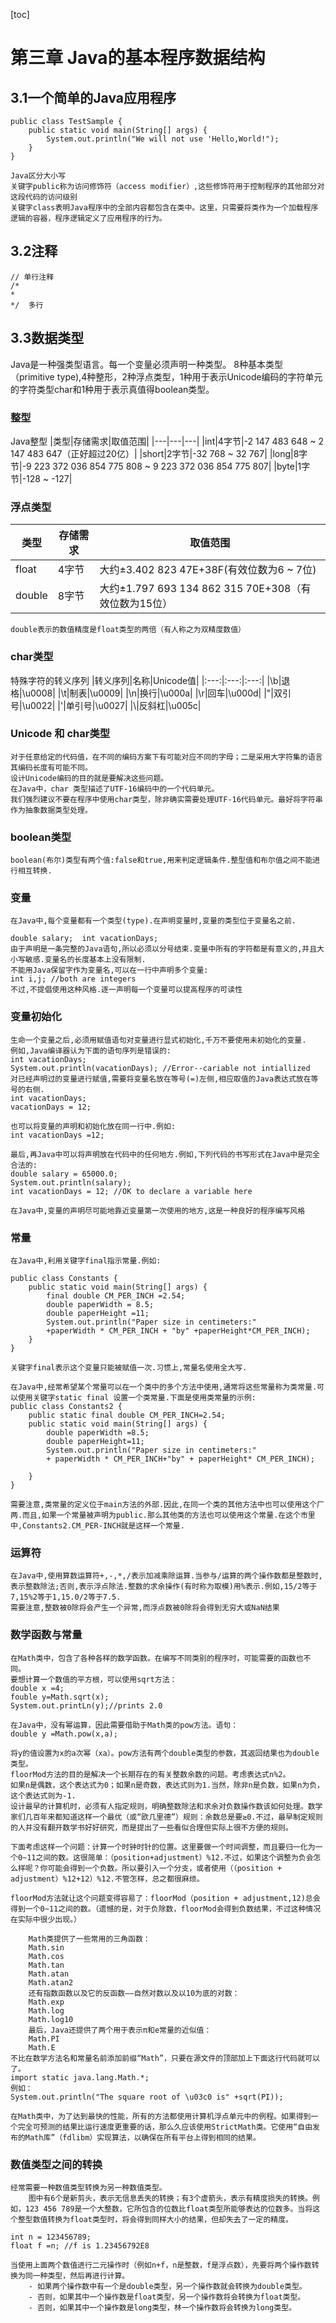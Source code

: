 [toc]
# 第三章 Java的基本程序数据结构

## 3.1一个简单的Java应用程序

```
public class TestSample {
    public static void main(String[] args) {
        System.out.println("We will not use 'Hello,World!");
    }
}

Java区分大小写
关键字public称为访问修饰符（access modifier）,这些修饰符用于控制程序的其他部分对这段代码的访问级别
关键字class表明Java程序中的全部内容都包含在类中。这里，只需要将类作为一个加载程序逻辑的容器，程序逻辑定义了应用程序的行为。

```

## 3.2注释
```
// 单行注释
/*
*
*/	多行
```
## 3.3数据类型
Java是一种强类型语言。每一个变量必须声明一种类型。
8种基本类型（primitive type),4种整形，2种浮点类型，1种用于表示Unicode编码的字符单元的字符类型char和1种用于表示真值得boolean类型。
### 整型
Java整型
|类型|存储需求|取值范围|
|---|---|---|
|int|4字节|-2 147 483 648 ~ 2 147 483 647（正好超过20亿）|
|short|2字节|-32 768 ~ 32 767|
|long|8字节|-9 223 372 036 854 775 808 ~ 9 223 372 036 854 775 807|
|byte|1字节|-128 ~ -127|
### 浮点类型
|类型|存储需求|取值范围|
|---|---|---|
|float|4字节|大约±3.402 823 47E+38F(有效位数为6 ~ 7位)|
|double|8字节|大约±1.797 693 134 862 315 70E+308（有效位数为15位）|
	double表示的数值精度是float类型的两倍（有人称之为双精度数值）
### char类型
特殊字符的转义序列
|转义序列|名称|Unicode值|
|:---:|:---:|:---:|
|\b|退格|\u0008|
|\t|制表|\u0009|
|\n|换行|\u000a|
|\r|回车|\u000d|
|\"|双引号|\u0022|
|\'|单引号|\u0027|
|\\|反斜杠|\u005c|
### Unicode 和 char类型
	对于任意给定的代码值，在不同的编码方案下有可能对应不同的字母；二是采用大字符集的语言其编码长度有可能不同。
	设计Unicode编码的目的就是要解决这些问题。
	在Java中，char 类型描述了UTF-16编码中的一个代码单元。
	我们强烈建议不要在程序中使用char类型，除非确实需要处理UTF-16代码单元。最好将字符串作为抽象数据类型处理。
### boolean类型
	boolean(布尔)类型有两个值:false和true,用来判定逻辑条件.整型值和布尔值之间不能进行相互转换.
### 变量
	在Java中,每个变量都有一个类型(type).在声明变量时,变量的类型位于变量名之前.
```
double salary;	int vacationDays;
由于声明是一条完整的Java语句,所以必须以分号结束.变量中所有的字符都是有意义的,并且大小写敏感.变量名的长度基本上没有限制.
不能用Java保留字作为变量名,可以在一行中声明多个变量:
int i,j; //both are integers
不过,不提倡使用这种风格.逐一声明每一个变量可以提高程序的可读性
```
### 变量初始化
```
生命一个变量之后,必须用赋值语句对变量进行显式初始化,千万不要使用未初始化的变量.
例如,Java编译器认为下面的语句序列是错误的:
int vacationDays;
System.out.println(vacationDays); //Error--cariable not intiallized
对已经声明过的变量进行赋值,需要将变量名放在等号(=)左侧,相应取值的Java表达式放在等号的右侧.
int vacationDays;
vacationDays = 12;

也可以将变量的声明和初始化放在同一行中.例如:
int vacationDays =12;

最后,再Java中可以将声明放在代码中的任何地方.例如,下列代码的书写形式在Java中是完全合法的:
double salary = 65000.0;
System.out.println(salary);
int vacationDays = 12; //OK to declare a variable here

在Java中,变量的声明尽可能地靠近变量第一次使用的地方,这是一种良好的程序编写风格
```
### 常量
```
在Java中,利用关键字final指示常量.例如:

public class Constants {
    public static void main(String[] args) {
        final double CM_PER_INCH =2.54;
        double paperWidth = 8.5;
        double paperHeight =11;
        System.out.println("Paper size in centimeters:"
        +paperWidth * CM_PER_INCH + "by" +paperHeight*CM_PER_INCH);
    }
}

关键字final表示这个变量只能被赋值一次.习惯上,常量名使用全大写.

在Java中,经常希望某个常量可以在一个类中的多个方法中使用,通常将这些常量称为类常量.可以使用关键字static final 设置一个类常量.下面是使用类常量的示例:
public class Constants2 {
    public static final double CM_PER_INCH=2.54;
    public static void main(String[] args) {
        double paperWidth =8.5;
        double paperHeight=11;
        System.out.println("Paper size in centimeters:"
        + paperWidth * CM_PER_INCH+"by" + paperHeight* CM_PER_INCH);
          
    }
}

需要注意,类常量的定义位于main方法的外部.因此,在同一个类的其他方法中也可以使用这个厂两.而且,如果一个常量被声明为public.那么其他类的方法也可以使用这个常量.在这个市里中,Constants2.CM_PER-INCH就是这样一个常量.
```
### 运算符
```
在Java中,使用算数运算符+,-,*,/表示加减乘除运算.当参与/运算的两个操作数都是整数时,表示整数除法;否则,表示浮点除法.整数的求余操作(有时称为取模)用%表示.例如,15/2等于7,15%2等于1,15.0/2等于7.5.
需要注意,整数被0除将会产生一个异常,而浮点数被0除将会得到无穷大或NaN结果
```
### 数学函数与常量
```
在Math类中，包含了各种各样的数学函数。在编写不同类别的程序时，可能需要的函数也不同。
要想计算一个数值的平方根，可以使用sqrt方法：
double x =4;
fouble y=Math.sqrt(x);
System.out.printLn(y);//prints 2.0

在Java中，没有幂运算，因此需要借助于Math类的pow方法。语句：
double y =Math.pow(x,a);

将y的值设置为x的a次幂（xa）。pow方法有两个double类型的参数，其返回结果也为double类型。
floorMod方法的目的是解决一个长期存在的有关整数余数的问题。考虑表达式n%2。
如果n是偶数，这个表达式为0；如果n是奇数，表达式则为1.当然，除非n是负数，如果n为负，这个表达式则为-1.
设计最早的计算机时，必须有人指定规则，明确整数除法和求余对负数操作数该如何处理。数学家们几百年来都知道这样一个最优（或“欧几里德”）规则：余数总是要≥0.不过，最早制定规则的人并没有翻开数学书好好研究，而是提出了一些看似合理但实际上很不方便的规则。

下面考虑这样一个问题：计算一个时钟时针的位置。这里要做一个时间调整，而且要归一化为一个0~11之间的数。这很简单：（position+adjustment）%12.不过，如果这个调整为负会怎么样呢？你可能会得到一个负数。所以要引入一个分支，或者使用（（position + adjustment）%12+12）%12.不管怎样，总之都很麻烦。

floorMod方法就让这个问题变得容易了：floorMod（position + adjustment,12)总会得到一个0~11之间的数。（遗憾的是，对于负除数，floorMod会得到负数结果，不过这种情况在实际中很少出现。）

	Math类提供了一些常用的三角函数：
	Math.sin
	Math.cos
	Math.tan
	Math.atan
	Math.atan2
	还有指数函数以及它的反函数——自然对数以及以10为底的对数：
	Math.exp
	Math.log
	Math.log10
	最后，Java还提供了两个用于表示π和e常量的近似值：
	Math.PI
	Math.E
不比在数学方法名和常量名前添加前缀“Math”，只要在源文件的顶部加上下面这行代码就可以了。
import static java.lang.Math.*;
例如：
System.out.println("The square root of \u03c0 is" +sqrt(PI));

在Math类中，为了达到最快的性能，所有的方法都使用计算机浮点单元中的例程。如果得到一个完全可预测的结果比运行速度更重要的话，那么久应该使用StrictMath类。它使用“自由发布的Math库”（fdlibm）实现算法，以确保在所有平台上得到相同的结果。
```

### 数值类型之间的转换
```
经常需要一种数值类型转换为另一种数值类型。
	图中有6个是新剪头，表示无信息丢失的转换；有3个虚箭头，表示有精度损失的转换。例如，123 456 789是一个大整数，它所包含的位数比float类型所能够表达的位数多。当将这个整型数值转换为float类型时，将会得到同样大小的结果，但却失去了一定的精度。

int n = 123456789;
float f =n; //f is 1.23456792E8

当使用上面两个数值进行二元操作时（例如n+f，n是整数，f是浮点数），先要将两个操作数转换为同一种类型，然后再进行计算。
	- 如果两个操作数中有一个是double类型，另一个操作数就会转换为double类型。
	- 否则，如果其中一个操作数是float类型，另一个操作数将会转换为float类型。
	- 否则，如果其中一个操作数是long类型，林一个操作数将会转换为long类型。
```